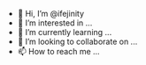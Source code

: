 - 👋 Hi, I’m @ifejinity
- 👀 I’m interested in ...
- 🌱 I’m currently learning ...
- 💞️ I’m looking to collaborate on ...
- 📫 How to reach me ...

<!---
ifejinity/ifejinity is a ✨ special ✨ repository because its `README.md` (this file) appears on your GitHub profile.
You can click the Preview link to take a look at your changes.
--->
